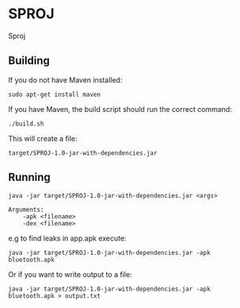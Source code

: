 # SPROJ #
Sproj

## Building ##

If you do not have Maven installed:

`sudo apt-get install maven`

If you have Maven, the build script should run the correct command:

`./build.sh`

This will create a file:

`target/SPROJ-1.0-jar-with-dependencies.jar`

## Running ##

`java -jar target/SPROJ-1.0-jar-with-dependencies.jar <args>`

	Arguments:
		-apk <filename>
		-dex <filename>

e.g to find leaks in app.apk execute:

	java -jar target/SPROJ-1.0-jar-with-dependencies.jar -apk bluetooth.apk

Or if you want to write output to a file:

	java -jar target/SPROJ-1.0-jar-with-dependencies.jar -apk bluetooth.apk > output.txt
